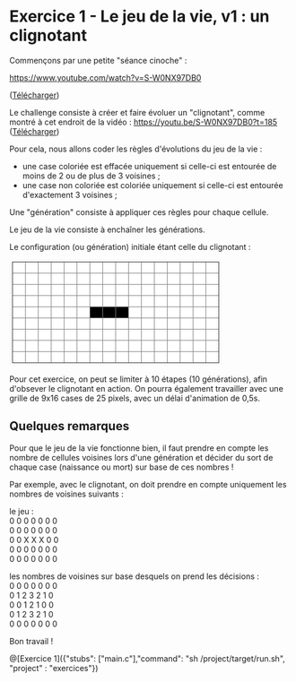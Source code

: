 # Exercice 1 - Le jeu de la vie, v1 : un clignotant

Commençons par une petite "séance cinoche" :

https://www.youtube.com/watch?v=S-W0NX97DB0

([Télécharger](https://www.dropbox.com/s/uxjttm5k8pt8mpo/Le%20Jeu%20de%20la%20Vie%20-%C2%A0Science%20%C3%A9tonnante%20%2349.mp4?dl=0))

Le challenge consiste à créer et faire évoluer un "clignotant", comme montré à cet endroit de la vidéo : https://youtu.be/S-W0NX97DB0?t=185 ([Télécharger](https://github.com/pworontzoff/playground-AnimPaper-Life-Enonce/blob/master/markdowns/videos/animEx1.mp4?raw=true))

Pour cela, nous allons coder les règles d'évolutions du jeu de la vie :
- une case coloriée est effacée uniquement si celle-ci est entourée de moins de 2 ou de plus de 3 voisines ;
- une case non coloriée est coloriée uniquement si celle-ci est entourée d'exactement 3 voisines ;

Une "génération" consiste à appliquer ces règles pour chaque cellule.

Le jeu de la vie consiste à enchaîner les générations.

Le configuration (ou génération) initiale étant celle du clignotant :

![vie1](img/ex1.png)

Pour cet exercice, on peut se limiter à 10 étapes (10 générations), afin d'obsever le clignotant en action. On pourra également travailler avec une grille de 9x16 cases de 25 pixels, avec un délai d'animation de 0,5s.

## Quelques remarques

Pour que le jeu de la vie fonctionne bien, il faut prendre en compte les nombre de cellules voisines lors d'une  génération et décider du sort de chaque case (naissance ou mort) sur base de ces nombres !

Par exemple, avec le clignotant, on doit prendre en compte uniquement les nombres de voisines suivants :

le jeu :  
0 0 0 0 0 0 0  
0 0 0 0 0 0 0  
0 0 X X X 0 0  
0 0 0 0 0 0 0  
0 0 0 0 0 0 0  

les nombres de voisines sur base desquels on prend les décisions :  
0 0 0 0 0 0 0  
0 1 2 3 2 1 0  
0 0 1 2 1 0 0  
0 1 2 3 2 1 0  
0 0 0 0 0 0 0  

Bon travail !

@[Exercice 1]({"stubs": ["main.c"],"command": "sh /project/target/run.sh", "project" : "exercices"})
